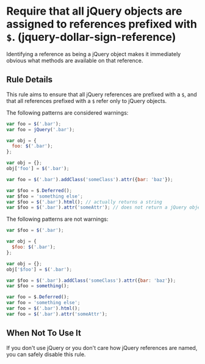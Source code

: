 # Require that all jQuery objects are assigned to references prefixed with `$`. (jquery-dollar-sign-reference)

Identifying a reference as being a jQuery object makes it immediately obvious what methods are available on that reference.

## Rule Details

This rule aims to ensure that all jQuery references are prefixed with a `$`, and that all references prefixed with a `$` refer only to jQuery objects.

The following patterns are considered warnings:

```js
var foo = $('.bar');
var foo = jQuery('.bar');

var obj = {
  foo: $('.bar');
};

var obj = {};
obj['foo'] = $('.bar');

var foo = $('.bar').addClass('someClass').attr({bar: 'baz'});

var $foo = $.Deferred();
var $foo = 'something else';
var $foo = $('.bar').html(); // actually returns a string
var $foo = $('.bar').attr('someAttr'); // does not return a jQuery object
```

The following patterns are not warnings:

```js
var $foo = $('.bar');

var obj = {
  $foo: $('.bar');
};

var obj = {};
obj['$foo'] = $('.bar');

var $foo = $('.bar').addClass('someClass').attr({bar: 'baz'});
var $foo = something();

var foo = $.Deferred();
var foo = 'something else';
var foo = $('.bar').html();
var foo = $('.bar').attr('someAttr');
```

## When Not To Use It

If you don't use jQuery or you don't care how jQuery references are named, you can safely disable this rule.
